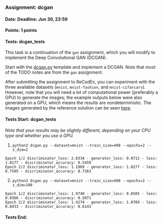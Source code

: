 ### Assignment: dcgan
#### Date: Deadline: Jun 30, 23:59
#### Points: 1 points
#### Tests: dcgan_tests

This task is a continuation of the `gan` assignment, which you will modify to
implement the Deep Convolutional GAN (DCGAN).

Start with the
[dcgan.py](https://github.com/ufal/npfl114/tree/master/labs/13/dcgan.py)
template and implement a DCGAN. Note that most of the TODO notes are from
the `gan` assignment.

After submitting the assignment to ReCodEx, you can experiment with the three
available datasets (`mnist`, `mnist-fashion`, and `mnist-cifarcars`). However,
note that you will need a lot of computational power (preferably a GPU) to
generate the images; the example outputs below were also generated on a GPU,
which means the results are nondeterministic. The images generated by the
reference solution can be seen
[here](https://ufal.mff.cuni.cz/~straka/courses/npfl114/2223/demos/dcgan.html).

#### Tests Start: dcgan_tests
_Note that your results may be slightly different, depending on your CPU type and whether you use a GPU._
1. `python3 dcgan.py --dataset=mnist --train_size=490 --epochs=2 --z_dim=2`
```
Epoch 1/2 discriminator_loss: 2.0334 - generator_loss: 0.9712 - loss: 1.0177 - discriminator_accuracy: 0.5459
Epoch 2/2 discriminator_loss: 1.1909 - generator_loss: 1.0277 - loss: 0.7505 - discriminator_accuracy: 0.7163
```
2. `python3 dcgan.py --dataset=mnist --train_size=490 --epochs=2 --z_dim=100`
```
Epoch 1/2 discriminator_loss: 1.9740 - generator_loss: 0.8505 - loss: 0.9366 - discriminator_accuracy: 0.5071
Epoch 2/2 discriminator_loss: 1.4274 - generator_loss: 1.0789 - loss: 0.8433 - discriminator_accuracy: 0.6143
```
#### Tests End:
